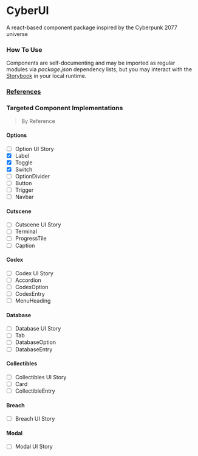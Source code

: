 # CyberUI

A react-based component package inspired by the Cyberpunk 2077 universe

### How To Use

Components are self-documenting and may be imported as regular modules via _package.json_ dependency lists, but you may interact with the [Storybook]() in your local runtime.

### [References](./REFERENCES.md)

### Targeted Component Implementations

> By Reference

#### Options

- [ ] Option UI Story
- [x] Label
- [x] Toggle
- [x] Switch
- [ ] OptionDivider
- [ ] Button
- [ ] Trigger
- [ ] Navbar

#### Cutscene

- [ ] Cutscene UI Story
- [ ] Terminal
- [ ] ProgressTile
- [ ] Caption

#### Codex

- [ ] Codex UI Story
- [ ] Accordion
- [ ] CodexOption
- [ ] CodexEntry
- [ ] MenuHeading

#### Database

- [ ] Database UI Story
- [ ] Tab
- [ ] DatabaseOption
- [ ] DatabaseEntry

#### Collectibles

- [ ] Collectibles UI Story
- [ ] Card
- [ ] CollectibleEntry

#### Breach

- [ ] Breach UI Story

#### Modal

- [ ] Modal UI Story
